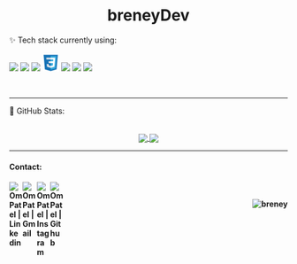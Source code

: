 <h1 align="center">breneyDev</h1>

  ✨ Tech stack currently using:
   <br>
   <br>
<code><a target="_blank"><img height="30" src="https://www.vectorlogo.zone/logos/dotnet/dotnet-ar21.svg"></a></code>
<code><a target="_blank"><img height="30" src="https://cdn.worldvectorlogo.com/logos/c--4.svg"></a></code>
<code><a target="_blank"><img height="30" src="https://www.vectorlogo.zone/logos/w3_html5/w3_html5-icon.svg"></a></code>
<code><a target="_blank"><img height="30" src="https://raw.githubusercontent.com/devicons/devicon/master/icons/css3/css3-original.svg"></a></code>
<code><a target="_blank"><img height="30" src="https://www.vectorlogo.zone/logos/javascript/javascript-icon.svg"></a></code>
<code><a target="_blank"><img height="30" src="https://upload.wikimedia.org/wikipedia/commons/thumb/b/b2/Bootstrap_logo.svg/512px-Bootstrap_logo.svg.png?20210507000024"></a></code>
<code><a target="_blank"><img height="30" src="https://www.vectorlogo.zone/logos/git-scm/git-scm-icon.svg"></a></code>



</details>
<br>

---

 📔 GitHub Stats:
<br>
<br>
<p align="center">
  <a href="https://github.com/breney">
    <img align="center"  height="175px" src="https://github-readme-stats.vercel.app/api?username=breney&show_icons=true&hide_border=true&title_color=94b4a4&amp&icon_color=FFFFFF&amp&text_color=FFFFFF&amp&bg_color=000000&count_private=true&include_all_commits=true"/>
  </a>
  <a href="https://github.com/breney">
    <img align="center" height="175px"  src="https://github-readme-stats.vercel.app/api/top-langs/?username=breney&text_color=FFFFFF&bg_color=000000&title_color=94b4a4&langs_count=15&layout=compact&hide_border=true" />
  </a>
</p>
 </p>

---

<h4> Contact: <h4>
  </hr>
  <a href="https://www.linkedin.com/in/bruno-pereira-b117ab210/">
   <img align="left" alt=" Om Patel | Linkedin" width="24px" src="https://www.vectorlogo.zone/logos/linkedin/linkedin-icon.svg" />
  </a>
  <a href="mailto:brunopy2@gmail.com">
    <img align="left" alt="Om Patel | Gmail" width="26px" src="https://www.vectorlogo.zone/logos/gmail/gmail-icon.svg" />
  </a>
  <a href="https://www.instagram.com/brunopereira222/">
    <img align="left" alt="Om Patel | Instagram" width="24px" src="https://www.vectorlogo.zone/logos/instagram/instagram-icon.svg" />
  </a>
   <a href="https://github.com/breney">
    <img align="left" alt="Om Patel | Github" width="26px" src="https://www.vectorlogo.zone/logos/github/github-tile.svg" />
  </a>
  <br>
  
<p align="right" > <img src="https://komarev.com/ghpvc/?username=breney&label=Profile%20views&color=0e75b6&style=flat" alt="breney" /> </p>
